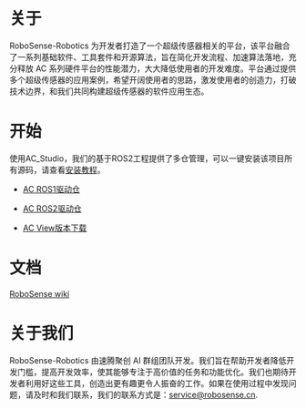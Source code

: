 # 关于

RoboSense-Robotics 为开发者打造了一个超级传感器相关的平台，该平台融合了一系列基础软件、工具套件和开源算法，旨在简化开发流程、加速算法落地，充分释放 AC 系列硬件平台的性能潜力，大大降低使用者的开发难度。平台通过提供多个超级传感器的应用案例，希望开阔使用者的思路，激发使用者的创造力，打破技术边界，和我们共同构建超级传感器的软件应用生态。



# 开始

使用AC_Studio，我们的基于ROS2工程提供了多仓管理，可以一键安装该项目所有源码，请查看[安装教程](https://github.com/RoboSense-Robotics/robosense_ac_studio)。

- [AC ROS1驱动仓](https://github.com/RoboSense-Robotics/robosense_ac_ros_sdk_infra)

- [AC ROS2驱动仓](https://github.com/RoboSense-Robotics/robosense_ac_ros2_sdk_infra)

- [AC View版本下载](acview_download_link_cn.md)

# 文档

[RoboSense wiki](https://robosense-wiki-cn.readthedocs.io/zh-cn/latest/)





# 关于我们

RoboSense-Robotics 由速腾聚创 AI 群组团队开发。我们旨在帮助开发者降低开发门槛，提高开发效率，使其能够专注于高价值的任务和功能优化。我们也期待开发者利用好这些工具，创造出更有趣更令人振奋的工作。如果在使用过程中发现问题，请及时和我们联系，我们的联系方式是：service@robosense.cn.

